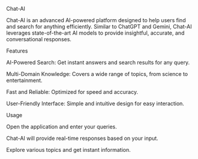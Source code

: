 Chat-AI

Chat-AI is an advanced AI-powered platform designed to help users find and search for anything efficiently. Similar to ChatGPT and Gemini, Chat-AI leverages state-of-the-art AI models to provide insightful, accurate, and conversational responses.

Features

AI-Powered Search: Get instant answers and search results for any query.

Multi-Domain Knowledge: Covers a wide range of topics, from science to entertainment.

Fast and Reliable: Optimized for speed and accuracy.

User-Friendly Interface: Simple and intuitive design for easy interaction.

Usage

Open the application and enter your queries.

Chat-AI will provide real-time responses based on your input.

Explore various topics and get instant information.



